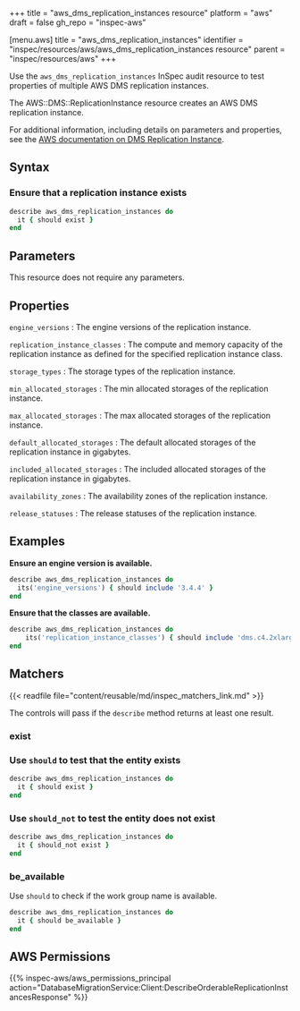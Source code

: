 +++
title = "aws_dms_replication_instances resource"
platform = "aws"
draft = false
gh_repo = "inspec-aws"

[menu.aws]
title = "aws_dms_replication_instances"
identifier = "inspec/resources/aws/aws_dms_replication_instances resource"
parent = "inspec/resources/aws"
+++

Use the `aws_dms_replication_instances` InSpec audit resource to test properties of multiple AWS DMS replication instances.

The AWS::DMS::ReplicationInstance resource creates an AWS DMS replication instance.

For additional information, including details on parameters and properties, see the [AWS documentation on DMS Replication Instance](https://docs.aws.amazon.com/AWSCloudFormation/latest/UserGuide/aws-resource-dms-replicationinstance.html).

## Syntax

### Ensure that a replication instance exists

```ruby
describe aws_dms_replication_instances do
  it { should exist }
end
```

## Parameters

This resource does not require any parameters.

## Properties

`engine_versions`
: The engine versions of the replication instance.

`replication_instance_classes`
: The compute and memory capacity of the replication instance as defined for the specified replication instance class.

`storage_types`
: The storage types of the replication instance.

`min_allocated_storages`
: The min allocated storages of the replication instance.

`max_allocated_storages`
: The max allocated storages of the replication instance.

`default_allocated_storages`
: The default allocated storages of the replication instance in gigabytes.

`included_allocated_storages`
: The included allocated storages of the replication instance in gigabytes.

`availability_zones`
: The availability zones of the replication instance.

`release_statuses`
: The release statuses of the replication instance.

## Examples

**Ensure an engine version is available.**

```ruby
describe aws_dms_replication_instances do
  its('engine_versions') { should include '3.4.4' }
end
```

**Ensure that the classes are available.**

```ruby
describe aws_dms_replication_instances do
    its('replication_instance_classes') { should include 'dms.c4.2xlarge' }
end
```

## Matchers

{{< readfile file="content/reusable/md/inspec_matchers_link.md" >}}

The controls will pass if the `describe` method returns at least one result.

### exist

### Use `should` to test that the entity exists

```ruby
describe aws_dms_replication_instances do
  it { should exist }
end
```

### Use `should_not` to test the entity does not exist

```ruby
describe aws_dms_replication_instances do
  it { should_not exist }
end
```

### be_available

Use `should` to check if the work group name is available.

```ruby
describe aws_dms_replication_instances do
  it { should be_available }
end
```

## AWS Permissions

{{% inspec-aws/aws_permissions_principal action="DatabaseMigrationService:Client:DescribeOrderableReplicationInstancesResponse" %}}
